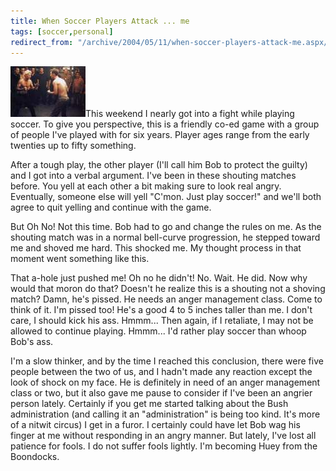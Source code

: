 ```yaml
---
title: When Soccer Players Attack ... me
tags: [soccer,personal]
redirect_from: "/archive/2004/05/11/when-soccer-players-attack-me.aspx/"
---
```


![fight](/assets/images/fightclub.jpg)This weekend I nearly got into a fight
while playing soccer. To give you perspective, this is a friendly co-ed
game with a group of people I've played with for six years. Player ages
range from the early twenties up to fifty something.

After a tough play, the other player (I'll call him Bob to protect the
guilty) and I got into a verbal argument. I've been in these shouting
matches before. You yell at each other a bit making sure to look real
angry. Eventually, someone else will yell "C'mon. Just play soccer!" and
we'll both agree to quit yelling and continue with the game.

But Oh No! Not this time. Bob had to go and change the rules on me. As
the shouting match was in a normal bell-curve progression, he stepped
toward me and shoved me hard. This shocked me. My thought process in
that moment went something like this.

That a-hole just pushed me!
Oh no he didn't!
No. Wait. He did.
Now why would that moron do that? Doesn't he realize this is a shouting
not a shoving match?
Damn, he's pissed. He needs an anger management class.
Come to think of it. I'm pissed too!
He's a good 4 to 5 inches taller than me.
I don't care, I should kick his ass.
Hmmm... Then again, if I retaliate, I may not be allowed to continue
playing.
Hmmm... I'd rather play soccer than whoop Bob's ass.

I'm a slow thinker, and by the time I reached this conclusion, there
were five people between the two of us, and I hadn't made any reaction
except the look of shock on my face. He is definitely in need of an
anger management class or two, but it also gave me pause to consider if
I've been an angrier person lately. Certainly if you get me started
talking about the Bush administration (and calling it an
"administration" is being too kind. It's more of a nitwit circus) I get
in a furor. I certainly could have let Bob wag his finger at me without
responding in an angry manner. But lately, I've lost all patience for
fools. I do not suffer fools lightly. I'm becoming Huey from the
Boondocks.
